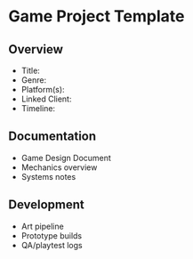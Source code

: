 # Game Project Template
## Overview
- Title:
- Genre:
- Platform(s):
- Linked Client:
- Timeline:

## Documentation
- Game Design Document
- Mechanics overview
- Systems notes

## Development
- Art pipeline
- Prototype builds
- QA/playtest logs
